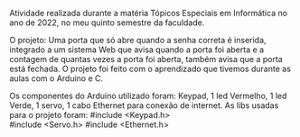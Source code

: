Atividade realizada durante a matéria Tópicos Especiais em Informática no ano de 2022, no meu quinto semestre da faculdade.

O projeto: Uma porta que só abre quando a senha correta é inserida, 
integrado a um sistema Web que avisa quando a porta foi aberta e a contagem de quantas vezes a porta foi aberta, 
também avisa que a porta está fechada.
O projeto foi feito com o aprendizado que tivemos durante as aulas com o Arduino e C.

Os componentes do Arduino utilizado foram: Keypad, 1 led Vermelho, 1 led Verde, 1 servo, 1 cabo Ethernet para conexão de internet.
As libs usadas para o projeto foram: 
#include <Keypad.h>  
#include <Servo.h>
#include <Ethernet.h>
